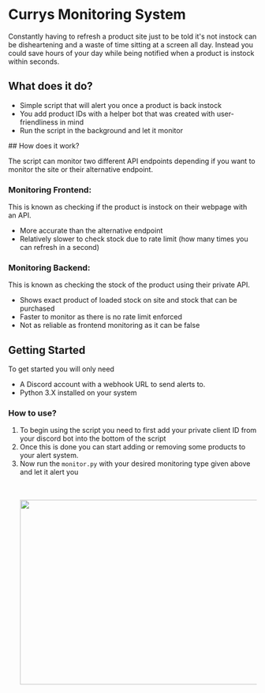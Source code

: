 # Currys Monitoring System

Constantly having to refresh a product site just to be told it's not instock can be disheartening and a waste of time sitting at a screen all day.
Instead you could save hours of your day while being notified when a product is instock within seconds.

## What does it do?

<ul>
  <li> Simple script that will alert you once a product is back instock</li>
  <li> You add product IDs with a helper bot that was created with user-friendliness in mind</li>
  <li> Run the script in the background and let it monitor</li>
</ul>

## How does it work?

The script can monitor two different API endpoints depending if you want to monitor the site or their alternative endpoint.

### Monitoring Frontend:

This is known as checking if the product is instock on their webpage with an API.

<ul>
  <li> More accurate than the alternative endpoint</li>
  <li> Relatively slower to check stock due to rate limit (how many times you can refresh in a second)</li>
 </ul>
 
 ### Monitoring Backend:
 
 This is known as checking the stock of the product using their private API.
 
 <ul>
  <li> Shows exact product of loaded stock on site and stock that can be purchased</li>
  <li> Faster to monitor as there is no rate limit enforced</li>
  <li> Not as reliable as frontend monitoring as it can be false</li>
 </ul>
 
 ## Getting Started
 
 To get started you will only need
 
 <ul>
  <li> A Discord account with a webhook URL to send alerts to.</li>
  <li> Python 3.X installed on your system</li>
 </ul>
 
 ### How to use?
 
 <ol>
  <li> To begin using the script you need to first add your private client ID from your discord bot into the bottom of the script</li>
  <li> Once this is done you can start adding or removing some products to your alert system.</li>
  <li> Now run the <code>monitor.py</code> with your desired monitoring type given above and let it alert you</li>


<br></br>
<img src="https://cdn.discordapp.com/attachments/858821667081814056/1102760924076593152/image.png" width="500" height="375">
